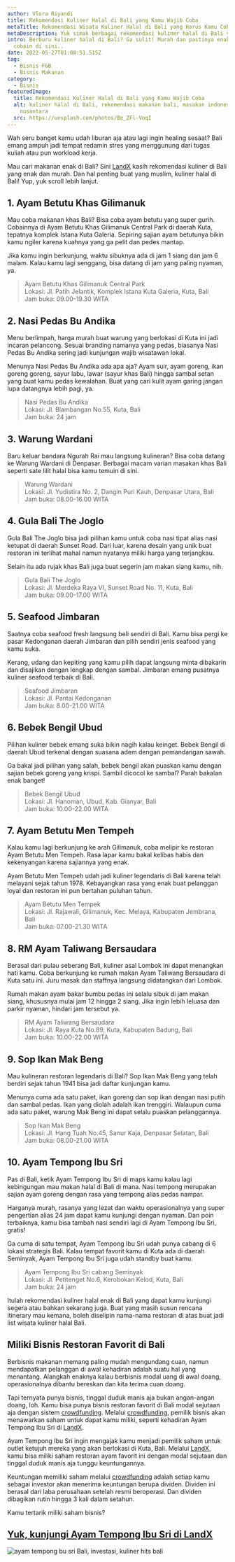 ```yaml
---
author: Vlora Riyandi
title: Rekomendasi Kuliner Halal di Bali yang Kamu Wajib Coba
metaTitle: Rekomendasi Wisata Kuliner Halal di Bali yang Harus Kamu Coba
metaDescription: Yuk simak berbagai rekomendasi kuliner halal di Bali yang wajib kamu coba
intro: Berburu kuliner halal di Bali? Ga sulit! Murah dan pastinya enak. Yuk,
  cobain di sini..
date: 2022-05-27T01:08:51.515Z
tag:
  - Bisnis F&B
  - Bisnis Makanan
category:
  - Bisnis
featuredImage:
  title: Rekomendasi Kuliner Halal di Bali yang Kamu Wajib Coba
  alt: kuliner halal di Bali, rekomendasi makanan bali, masakan indonesia, kuliner
    nusantara
  src: https://unsplash.com/photos/Be_ZFl-VoqI
---
```

Wah seru banget kamu udah liburan aja atau lagi ingin healing sesaat? Bali emang ampuh jadi tempat redamin stres yang menggunung dari tugas kuliah atau pun workload kerja. 

Mau cari makanan enak di Bali? Sini [LandX](https://landx.id/) kasih rekomendasi kuliner di Bali yang enak dan murah. Dan hal penting buat yang muslim, kuliner halal di Bali! Yup, yuk scroll lebih lanjut.

## 1. Ayam Betutu Khas Gilimanuk

Mau coba makanan khas Bali? Bisa coba ayam betutu yang super gurih. Cobainnya di Ayam Betutu Khas Gilimanuk Central Park di daerah Kuta, tepatnya komplek Istana Kuta Galeria. Sepiring sajian ayam betutunya bikin kamu ngiler karena kuahnya yang ga pelit dan pedes mantap.

Jika kamu ingin berkunjung, waktu sibuknya ada di jam 1 siang dan jam 6 malam. Kalau kamu lagi senggang, bisa datang di jam yang paling nyaman, ya.

> Ayam Betutu Khas Gilimanuk Central Park\
> Lokasi: Jl. Patih Jelantik, Komplek Istana Kuta Galeria, Kuta, Bali\
> Jam buka: 09.00-19.30 WITA

## 2. Nasi Pedas Bu Andika

Menu berlimpah, harga murah buat warung yang berlokasi di Kuta ini jadi incaran pelancong. Sesuai branding namanya yang pedas, biasanya Nasi Pedas Bu Andika sering jadi kunjungan wajib wisatawan lokal.

Menunya Nasi Pedas Bu Andika ada apa aja? Ayam suir, ayam goreng, ikan goreng goreng, sayur labu, lawar (sayur khas Bali) hingga sambal setan yang buat kamu pedas kewalahan. Buat yang cari kulit ayam garing jangan lupa datangnya lebih pagi, ya.

> Nasi Pedas Bu Andika\
> Lokasi: Jl. Blambangan No.55, Kuta, Bali\
> Jam buka: 24 jam

## 3. Warung Wardani

Baru keluar bandara Ngurah Rai mau langsung kulineran? Bisa coba datang ke Warung Wardani di Denpasar. Berbagai macam varian masakan khas Bali seperti sate lilit halal bisa kamu temuin di sini.

> Warung Wardani\
> Lokasi: Jl. Yudistira No. 2, Dangin Puri Kauh, Denpasar Utara, Bali\
> Jam buka: 08.00-16.00 WITA

## 4. Gula Bali The Joglo 

Gula Bali The Joglo bisa jadi pilihan kamu untuk coba nasi tipat alias nasi ketupat di daerah Sunset Road. Dari luar, karena desain yang unik buat restoran ini terlihat mahal namun nyatanya miliki harga yang terjangkau.

Selain itu ada rujak khas Bali juga buat segerin jam makan siang kamu, nih. 

> Gula Bali The Joglo \
> Lokasi: Jl. Merdeka Raya VI, Sunset Road No. 11, Kuta, Bali\
> Jam buka: 09.00-17.00 WITA

## 5. Seafood Jimbaran

Saatnya coba seafood fresh langsung beli sendiri di Bali. Kamu bisa pergi ke pasar Kedonganan daerah Jimbaran dan pilih sendiri jenis seafood yang kamu suka. 

Kerang, udang dan kepiting yang kamu pilih dapat langsung minta dibakarin dan disajikan dengan lengkap dengan sambal. Jimbaran emang pusatnya kuliner seafood terbaik di Bali.

> Seafood Jimbaran\
> Lokasi: Jl. Pantai Kedonganan\
> Jam buka: 8.00-21.00 WITA

## 6. Bebek Bengil Ubud

Pilihan kuliner bebek emang suka bikin nagih kalau keinget. Bebek Bengil di daerah Ubud terkenal dengan suasana adem dengan pemandangan sawah.

Ga bakal jadi pilihan yang salah, bebek bengil akan puaskan kamu dengan sajian bebek goreng yang krispi. Sambil dicocol ke sambal? Parah bakalan enak banget!

> Bebek Bengil Ubud\
> Lokasi: Jl. Hanoman, Ubud, Kab. Gianyar, Bali\
> Jam buka: 10.00-22.00 WITA

## 7. Ayam Betutu Men Tempeh

Kalau kamu lagi berkunjung ke arah Gilimanuk, coba melipir ke restoran Ayam Betutu Men Tempeh. Rasa lapar kamu bakal kelibas habis dan kekenyangan karena sajiannya yang enak.

Ayam Betutu Men Tempeh udah jadi kuliner legendaris di Bali karena telah melayani sejak tahun 1978. Kebayangkan rasa yang enak buat pelanggan loyal dan restoran ini pun bertahan puluhan tahun.

> Ayam Betutu Men Tempek\
> Lokasi: Jl. Rajawali, Gilimanuk, Kec. Melaya, Kabupaten Jembrana, Bali\
> Jam buka: 07.00-21.30 WITA

## 8. RM Ayam Taliwang Bersaudara

Berasal dari pulau seberang Bali, kuliner asal Lombok ini dapat menangkan hati kamu. Coba berkunjung ke rumah makan Ayam Taliwang Bersaudara di Kuta satu ini. Juru masak dan staffnya langsung didatangkan dari Lombok.

Rumah makan ayam bakar bumbu pedas ini selalu sibuk di jam makan siang, khususnya mulai jam 12 hingga 2 siang. Jika ingin lebih leluasa dan parkir nyaman, hindari jam tersebut ya.

> RM Ayam Taliwang Bersaudara\
> Lokasi: Jl. Raya Kuta No.89, Kuta, Kabupaten Badung, Bali\
> Jam buka: 10.00-22.00 WITA

## 9. Sop Ikan Mak Beng

Mau kulineran restoran legendaris di Bali? Sop Ikan Mak Beng yang telah berdiri sejak tahun 1941 bisa jadi daftar kunjungan kamu. 

Menunya cuma ada satu paket, ikan goreng dan sop ikan dengan nasi putih dan sambal pedas. Ikan yang diolah adalah ikan trenggiri. Walaupun cuma ada satu paket, warung Mak Beng ini dapat selalu puaskan pelanggannya.

> Sop Ikan Mak Beng\
> Lokasi: Jl. Hang Tuah No.45, Sanur Kaja, Denpasar Selatan, Bali\
> Jam buka: 08.00-21.00 WITA

## 10. Ayam Tempong Ibu Sri

Pas di Bali, ketik Ayam Tempong Ibu Sri di maps kamu kalau lagi kebingungan mau makan halal di Bali di mana. Nasi tempong merupakan sajian ayam goreng dengan rasa yang tempong alias pedas nampar.

Harganya murah, rasanya yang lezat dan waktu operasionalnya yang super pengertian alias 24 jam dapat kamu kunjungi dengan nyaman. Dan poin terbaiknya, kamu bisa tambah nasi sendiri lagi di Ayam Tempong Ibu Sri, gratis!

Ga cuma di satu tempat, Ayam Tempong Ibu Sri udah punya cabang di 6 lokasi strategis Bali. Kalau tempat favorit kamu di Kuta ada di daerah Seminyak, Ayam Tempong Ibu Sri juga udah standby buat kamu. 

> Ayam Tempong Ibu Sri cabang Seminyak\
> Lokasi: Jl. Petitenget No.6, Kerobokan Kelod, Kuta, Bali\
> Jam buka: 24 jam

Itulah rekomendasi kuliner halal enak di Bali yang dapat kamu kunjungi segera atau bahkan sekarang juga. Buat yang masih susun rencana itinerary mau kemana, boleh diselipin nama-nama restoran di atas buat jadi list wisata kuliner halal Bali.

## Miliki Bisnis Restoran Favorit di Bali

Berbisnis makanan memang paling mudah mengundang cuan, namun mendapatkan pelanggan di awal kehadiran adalah suatu hal yang menantang. Alangkah enaknya kalau berbisnis modal uang di awal doang, operasionalnya dibantu bereskan dan kita terima cuan doang.

Tapi ternyata punya bisnis, tinggal duduk manis aja bukan angan-angan doang, loh. Kamu bisa punya bisnis restoran favorit di Bali modal sejutaan aja dengan sistem [crowdfunding](https://landx.id/). Melalui [crowdfunding](https://landx.id/), pemilik bisnis akan menawarkan saham untuk dapat kamu miliki, seperti kehadiran Ayam Tempong Ibu Sri di [LandX](https://landx.id/).

Ayam Tempong Ibu Sri ingin mengajak kamu menjadi pemilik saham untuk outlet ketujuh mereka yang akan berlokasi di Kuta, Bali. Melalui [LandX](https://landx.id/), kamu bisa miliki saham restoran ayam favorit ini dengan modal sejutaan dan tinggal duduk manis aja tunggu keuntungannya.

Keuntungan memiliki saham melalui [crowdfunding](https://landx.id/) adalah setiap kamu sebagai investor akan menerima keuntungan berupa dividen. Dividen ini berasal dari laba perusahaan setelah resmi beroperasi. Dan dividen dibagikan rutin hingga 3 kali dalam setahun.

Kamu tertarik miliki saham bisnis?[](https://landx.id/)

## [Yuk, kunjungi Ayam Tempong Ibu Sri di LandX](https://landx.id/project/?utm_source=Blog&utm_medium=organic+keyword&utm_campaign=blog&utm_id=Blog)

![ayam tempong bu sri Bali, investasi, kuliner hits bali](https://landx.id/blog/img/landx_ayam-tempong-ibu-sri_ads_1080-x-565px_02.png)